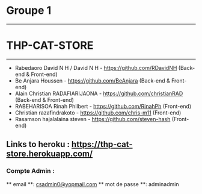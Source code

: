 # Groupe 1

************************************************************************************************************************************************************************************************************
#                                        THP-CAT-STORE
************************************************************************************************************************************************************************************************************

- Rabedaoro David N H / David N H - https://github.com/RDavidNH (Back-end & Front-end)
- Be Anjara Houssen - https://github.com/BeAnjara (Back-end & Front-end)
- Alain Christian RADAFIARIJAONA - https://github.com/christianRAD (Back-end & Front-end)
- RABEHARISOA Rinah Philbert - https://github.com/RinahPh (Front-end)
- Christian razafindrakoto - https://github.com/chris-m11 (Front-end)
- Rasamson hajalalaina steven - https://github.com/steven-hash (Front-end)

## Links to heroku : https://thp-cat-store.herokuapp.com/

### Compte Admin :
** email **: csadmin0@yopmail.com 
** mot de passe **: adminadmin


